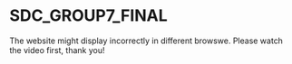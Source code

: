 # SDC_GROUP7_FINAL
The website might display incorrectly in different browswe. Please watch the video first, thank you!
